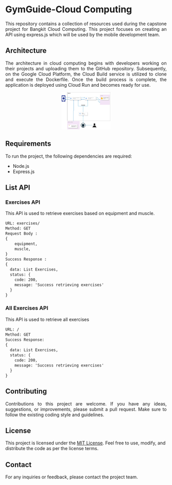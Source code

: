 # GymGuide-Cloud Computing

<p align="justify"> This repository contains a collection of resources used during the capstone project for Bangkit Cloud Computing. This project focuses on creating an API using express.js which will be used by the mobile development team. </p>

## Architecture

<p align="justify"> The architecture in cloud computing begins with developers working on their projects and uploading them to the GitHub repository. Subsequently, on the Google Cloud Platform, the Cloud Build service is utilized to clone and execute the Dockerfile. Once the build process is complete, the application is deployed using Cloud Run and becomes ready for use. </p>

<p align="center">
  <img src="assets/arsitektur.jpeg" width=30% height=30% >
</p>

## Requirements

To run the project, the following dependencies are required:

- Node.js
- Express.js

## List API
### Exercises API
This API is used to retrieve exercises based on equipment and muscle.
```
URL: exercises/
Method: GET
Request Body :
{
    equipment, 
    muscle,
}
Success Response :
{
  data: List Exercises,
  status: {
    code: 200,
    message: 'Success retrieving exercises'
  }
}
```

### All Exercises API
This API is used to retrieve all exercises
```
URL: /
Method: GET
Success Response:
{
  data: List Exercises,
  status: {
    code: 200,
    message: 'Success retrieving exercises'
  }
}
```

## Contributing

<p align="justify"> Contributions to this project are welcome. If you have any ideas, suggestions, or improvements, please submit a pull request. Make sure to follow the existing coding style and guidelines. </p>

## License

This project is licensed under the [MIT License](https://opensource.org/licenses/MIT). Feel free to use, modify, and distribute the code as per the license terms.

## Contact

For any inquiries or feedback, please contact the project team.
